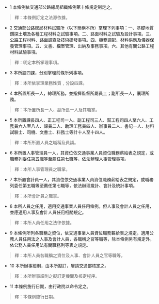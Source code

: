 * 1 本條例依交通部公路總局組織條例第十條規定制定之。

> 釋：本條例訂定之法源依據。

* 2 交通部公路總局材料試驗所（以下簡稱本所）掌理下列事項：一、基礎地質鑽探土壤及各種工程材料之試驗事項。二、路面材料之試驗及設計事項。三、公路工程材料、路面調查及技術研發事項。四、機務調配、材料供應及儀器保養管理事項。五、文書、檔案管理、出納及事務事項。六、其他有關公路工程材料試驗事項。

> 釋：明定本所掌理事項。

* 3 本所設四課，分別掌理前條所列事項。

> 釋：本所依掌理業務性質﹐分設四課。

* 4 本所置所長一人，綜理所務，並指揮監督所屬員工；副所長一人，襄理所務。

> 釋：本所置所長一人、副所長一人及其職掌。

* 5 本所置課長四人、正工程司一人、副工程司三人、幫工程司四人至六人、工務員六人至八人、課員二人、助理工務員四人、辦事員二人、書記一人、材料試驗士、司機、文書士、料務士等計十人至十四人。

> 釋：本所所置人員之職稱及員額。

* 6 本所置人事管理員一人，其資位依交通事業人員資位職務薪給表之規定，或職務列委任第五職等至薦任第七職等，依法辦理人事管理事項。

> 釋：本所人事管理員之職掌。

* 7 本所置會計員一人，其資位依交通事業人員資位職務薪給表之規定，或職務列委任第五職等至薦任第七職等，依法辦理歲計、會計及統計事項。

> 釋：本所會計員之職掌。

* 8 本所人員之任用，適用交通事業人員任用條例。但人事及會計人員之任用，並應適用人事及會計人員任用相關規定。

> 釋：本所人員任用之法律依據。

* 9 本條例所列各職稱之資位，依交通事業人員資位職務薪給表之規定。適用公務人員任用法之人事及會計人員，各職稱之官等職等，除本條例另有規定外，依公務人員任用法有關職務列等表之規定。

> 釋：本所人員各職稱之資位及人事、會計人員之官等職等。

* 10 本所辦事細則，由本所擬訂，層請交通部核定之。

> 釋：本所辦事細則之擬訂定機關及核定程序。

* 11 本條例施行日期，由行政院以命令定之。

> 釋：本條例施行日期。

